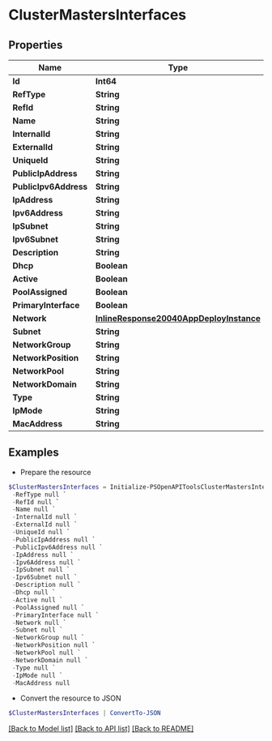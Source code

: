 # ClusterMastersInterfaces
## Properties

Name | Type | Description | Notes
------------ | ------------- | ------------- | -------------
**Id** | **Int64** |  | [optional] 
**RefType** | **String** |  | [optional] 
**RefId** | **String** |  | [optional] 
**Name** | **String** |  | [optional] 
**InternalId** | **String** |  | [optional] 
**ExternalId** | **String** |  | [optional] 
**UniqueId** | **String** |  | [optional] 
**PublicIpAddress** | **String** |  | [optional] 
**PublicIpv6Address** | **String** |  | [optional] 
**IpAddress** | **String** |  | [optional] 
**Ipv6Address** | **String** |  | [optional] 
**IpSubnet** | **String** |  | [optional] 
**Ipv6Subnet** | **String** |  | [optional] 
**Description** | **String** |  | [optional] 
**Dhcp** | **Boolean** |  | [optional] 
**Active** | **Boolean** |  | [optional] 
**PoolAssigned** | **Boolean** |  | [optional] 
**PrimaryInterface** | **Boolean** |  | [optional] 
**Network** | [**InlineResponse20040AppDeployInstance**](InlineResponse20040AppDeployInstance.md) |  | [optional] 
**Subnet** | **String** |  | [optional] 
**NetworkGroup** | **String** |  | [optional] 
**NetworkPosition** | **String** |  | [optional] 
**NetworkPool** | **String** |  | [optional] 
**NetworkDomain** | **String** |  | [optional] 
**Type** | **String** |  | [optional] 
**IpMode** | **String** |  | [optional] 
**MacAddress** | **String** |  | [optional] 

## Examples

- Prepare the resource
```powershell
$ClusterMastersInterfaces = Initialize-PSOpenAPIToolsClusterMastersInterfaces  -Id null `
 -RefType null `
 -RefId null `
 -Name null `
 -InternalId null `
 -ExternalId null `
 -UniqueId null `
 -PublicIpAddress null `
 -PublicIpv6Address null `
 -IpAddress null `
 -Ipv6Address null `
 -IpSubnet null `
 -Ipv6Subnet null `
 -Description null `
 -Dhcp null `
 -Active null `
 -PoolAssigned null `
 -PrimaryInterface null `
 -Network null `
 -Subnet null `
 -NetworkGroup null `
 -NetworkPosition null `
 -NetworkPool null `
 -NetworkDomain null `
 -Type null `
 -IpMode null `
 -MacAddress null
```

- Convert the resource to JSON
```powershell
$ClusterMastersInterfaces | ConvertTo-JSON
```

[[Back to Model list]](../README.md#documentation-for-models) [[Back to API list]](../README.md#documentation-for-api-endpoints) [[Back to README]](../README.md)

